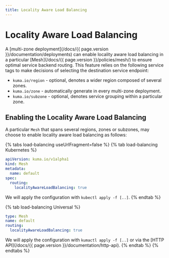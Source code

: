 ```yaml
---
title: Locality Aware Load Balancing
---
```

# Locality Aware Load Balancing

A [multi-zone deployment](/docs/{{ page.version }}/documentation/deployments) can enable locality aware load balancing in a particular [Mesh](/docs/{{ page.version }}/policies/mesh/) to ensure optimal service backend routing. This feature relies on the following service tags to make decisions of selecting the destination service endpoint:

 * `kuma.io/region` - optional, denotes a wider region composed of several zones.
 * `kuma.io/zone` - automatically generate in every multi-zone deployment.
 * `kuma.io/subzone` - optional, denotes service grouping within a particular zone.

## Enabling the Locality Aware Load Balancing

A particular `Mesh` that spans several regions, zones or subzones, may choose to enable locality aware load balancing as follows:

{% tabs load-balancing useUrlFragment=false %}
{% tab load-balancing Kubernetes %}
```yaml
apiVersion: kuma.io/v1alpha1
kind: Mesh
metadata:
  name: default
spec:
  routing:
    localityAwareLoadBalancing: true
```

We will apply the configuration with `kubectl apply -f [..]`.
{% endtab %}

{% tab load-balancing Universal %}
```yaml
type: Mesh
name: default
routing:
  localityAwareLoadBalancing: true
```

We will apply the configuration with `kumactl apply -f [..]` or via the [HTTP API](/docs/{{ page.version }}/documentation/http-api).
{% endtab %}
{% endtabs %}
